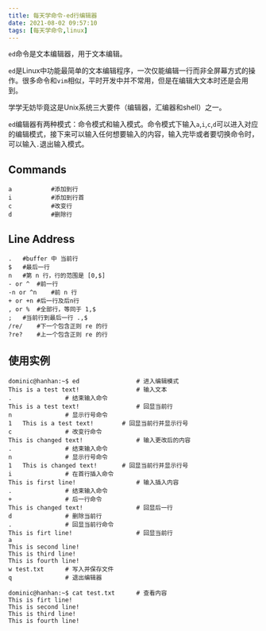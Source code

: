 ```yaml
---
title: 每天学命令-ed行编辑器
date: 2021-08-02 09:57:10
tags: [每天学命令,linux]
---
```


`ed`命令是文本编辑器，用于文本编辑。

`ed`是Linux中功能最简单的文本编辑程序，一次仅能编辑一行而非全屏幕方式的操作。很多命令和`vim`相似，平时开发中并不常用，但是在编辑大文本时还是会用到。

学学无妨毕竟这是Unix系统三大要件（编辑器，汇编器和shell）之一。

`ed`编辑器有两种模式：命令模式和输入模式。命令模式下输入`a`,`i`,`c`,`d`可以进入对应的编辑模式，接下来可以输入任何想要输入的内容，输入完毕或者要切换命令时，可以输入`.`退出输入模式。
## Commands
```
a           #添加到行
i           #添加到行首
c           #改变行
d           #删除行
```
## Line Address
```
.	#buffer 中 当前行
$	#最后一行
n	#第 n 行，行的范围是 [0,$]
- or ^	#前一行
-n or ^n	#前 n 行
+ or +n	#后一行及后n行
, or %	#全部行，等同于 1,$
;	#当前行到最后一行 .,$
/re/	#下一个包含正则 re 的行
?re?	#上一个包含正则 re 的行
```

## 使用实例
```
dominic@hanhan:~$ ed                # 进入编辑模式
This is a test text!                # 输入文本
.               # 结束输入命令
This is a test text!                # 回显当前行
n               # 显示行号命令
1	This is a test text!        # 回显当前行并显示行号
c               # 改变行命令
This is changed text!               # 输入更改后的内容
.               # 结束输入命令
n               # 显示行号命令
1	This is changed text!       # 回显当前行并显示行号
i               # 在首行插入命令
This is first line!                 # 输入插入内容
.               # 结束输入命令
+               # 后一行命令
This is changed text!               # 回显后一行
d               # 删除当前行 
.               # 回显当前行命令
This is firt line!                  # 回显当前行
a
This is second line!
This is third line!
This is fourth line!
w test.txt      # 写入并保存文件
q               # 退出编辑器

dominic@hanhan:~$ cat test.txt      # 查看内容
This is firt line!
This is second line!
This is third line!
This is fourth line!
```